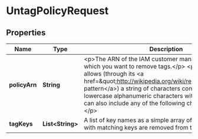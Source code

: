 

# UntagPolicyRequest


## Properties

| Name | Type | Description | Notes |
|------------ | ------------- | ------------- | -------------|
|**policyArn** | **String** | &lt;p&gt;The ARN of the IAM customer managed policy from which you want to remove tags.&lt;/p&gt; &lt;p&gt;This parameter allows (through its &lt;a href&#x3D;\&quot;http://wikipedia.org/wiki/regex\&quot;&gt;regex pattern&lt;/a&gt;) a string of characters consisting of upper and lowercase alphanumeric characters with no spaces. You can also include any of the following characters: _+&#x3D;,.@-&lt;/p&gt; |  |
|**tagKeys** | **List&lt;String&gt;** | A list of key names as a simple array of strings. The tags with matching keys are removed from the specified policy. |  |



